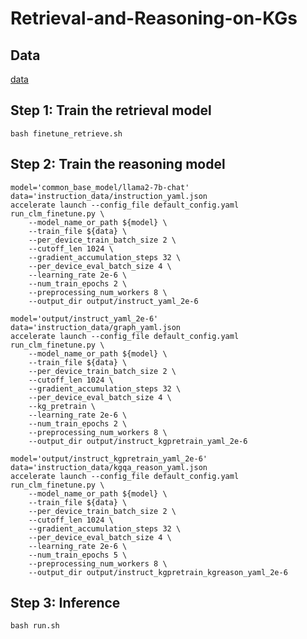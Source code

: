 # Retrieval-and-Reasoning-on-KGs

## Data
[data](https://drive.google.com/drive/folders/1XxUqpxtP7pe3owU8Ow-0qYLytI5GzwMC?usp=drive_link)

## Step 1: Train the retrieval model
```
bash finetune_retrieve.sh
```

## Step 2: Train the reasoning model
```
model='common_base_model/llama2-7b-chat'
data='instruction_data/instruction_yaml.json
accelerate launch --config_file default_config.yaml run_clm_finetune.py \
    --model_name_or_path ${model} \
    --train_file ${data} \
    --per_device_train_batch_size 2 \
    --cutoff_len 1024 \
    --gradient_accumulation_steps 32 \
    --per_device_eval_batch_size 4 \
    --learning_rate 2e-6 \
    --num_train_epochs 2 \
    --preprocessing_num_workers 8 \
    --output_dir output/instruct_yaml_2e-6
```

```
model='output/instruct_yaml_2e-6'
data='instruction_data/graph_yaml.json
accelerate launch --config_file default_config.yaml run_clm_finetune.py \
    --model_name_or_path ${model} \
    --train_file ${data} \
    --per_device_train_batch_size 2 \
    --cutoff_len 1024 \
    --gradient_accumulation_steps 32 \
    --per_device_eval_batch_size 4 \
    --kg_pretrain \
    --learning_rate 2e-6 \
    --num_train_epochs 2 \
    --preprocessing_num_workers 8 \
    --output_dir output/instruct_kgpretrain_yaml_2e-6
```

```
model='output/instruct_kgpretrain_yaml_2e-6'
data='instruction_data/kgqa_reason_yaml.json
accelerate launch --config_file default_config.yaml run_clm_finetune.py \
    --model_name_or_path ${model} \
    --train_file ${data} \
    --per_device_train_batch_size 2 \
    --cutoff_len 1024 \
    --gradient_accumulation_steps 32 \
    --per_device_eval_batch_size 4 \
    --learning_rate 2e-6 \
    --num_train_epochs 5 \
    --preprocessing_num_workers 8 \
    --output_dir output/instruct_kgpretrain_kgreason_yaml_2e-6
```

## Step 3: Inference
```
bash run.sh
```
